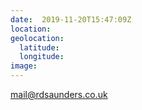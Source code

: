 ```yaml
---
date:  2019-11-20T15:47:09Z
location: 
geolocation: 
  latitude: 
  longitude: 
image: 
---
```

mail@rdsaunders.co.uk

